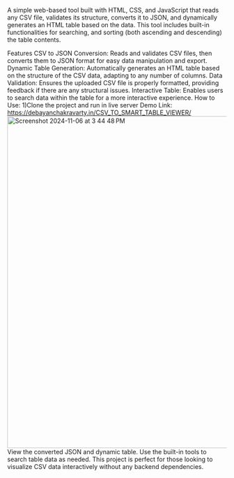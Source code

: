 A simple web-based tool built with HTML, CSS, and JavaScript that reads any CSV file, validates its structure, converts it to JSON, and dynamically generates an HTML table based on the data. This tool includes built-in functionalities for searching, and sorting (both ascending and descending) the table contents.

Features
CSV to JSON Conversion: Reads and validates CSV files, then converts them to JSON format for easy data manipulation and export.
Dynamic Table Generation: Automatically generates an HTML table based on the structure of the CSV data, adapting to any number of columns.
Data Validation: Ensures the uploaded CSV file is properly formatted, providing feedback if there are any structural issues.
Interactive Table: Enables users to search data within the table for a more interactive experience.
How to Use:
1)Clone the project and run in live server
Demo Link:
https://debayanchakravarty.in/CSV_TO_SMART_TABLE_VIEWER/
<img width="761" alt="Screenshot 2024-11-06 at 3 44 48 PM" src="https://github.com/user-attachments/assets/e3c9a9b5-b375-495e-a330-a8337dcfbd3b">
View the converted JSON and dynamic table.
Use the built-in tools to search table data as needed.
This project is perfect for those looking to visualize CSV data interactively without any backend dependencies.
